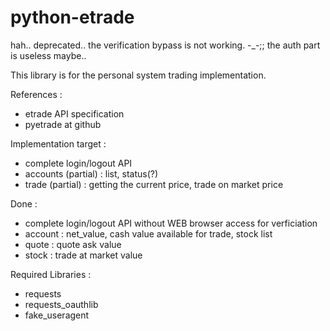 python-etrade
=============

hah.. deprecated.. the verification bypass is not working. -_-;; the auth part is useless maybe..

This library is for the personal system trading implementation.

References :
* etrade API specification
* pyetrade at github

Implementation target :
* complete login/logout API
* accounts (partial) : list, status(?)
* trade (partial) : getting the current price, trade on market price

Done :
* complete login/logout API without WEB browser access for verficiation
* account : net_value, cash value available for trade, stock list
* quote : quote ask value
* stock : trade at market value

Required Libraries :
* requests
* requests_oauthlib
* fake_useragent
